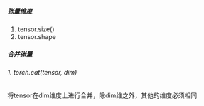 ##### 张量维度

1. tensor.size()
2. tensor.shape

##### 合并张量

###### 1. torch.cat(tensor, dim)

将tensor在dim维度上进行合并，除dim维之外，其他的维度必须相同
